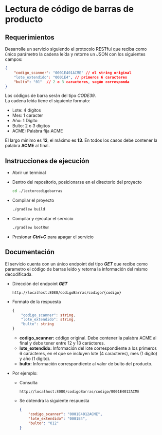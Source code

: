 # Lectura de código de barras de producto

## Requerimientos

Desarrolle un servicio siguiendo el protocolo RESTful que reciba como único parámetro la cadena
leída y retorne un JSON con los siguientes campos:  

```json
{
    "codigo_scanner": "0001E401ACME" // el string original
    "lote_extendido": "0001E4", // primeros 6 caracteres
    "bulto": "01"  // 2 o 3 caracteres, según corresponda  
}  
```

Los códigos de barra serán del tipo *CODE39*.  
La cadena leída tiene el siguiente formato:
- Lote: 4 dígitos
- Mes: 1 caracter
- Año: 1 Dígito
- Bulto: 2 o 3 dígitos
- ACME: Palabra fija ACME  

El largo mínimo es **12**, el máximo es **13**. En todos los casos debe contener la palabra **ACME** al final.

## Instrucciones de ejecución

- Abrir un terminal
  
- Dentro del repositorio, posicionarse en el directorio del proyecto
    ```bash
    cd ./lectorcodigobarras
    ```

- Compilar el proyecto
    ```bash
    ./gradlew build
    ```

- Compilar y ejecutar el servicio
    ```bash
    ./gradlew bootRun
    ```

- Presionar ***Ctrl+C*** para apagar el servicio

## Documentación

El servicio cuenta con un único endpoint del tipo ***GET*** 
que recibe como parametro el código de barras leido 
y retorna la información del mismo decodificada.

- Dirección del endpoint ***GET***
    ```
    http://localhost:8080/codigoBarras/codigo/{codigo}
    ```
- Formato de la respuesta

    ```ts
    {
        "codigo_scanner": string, 
        "lote_extendido": string,
        "bulto": string
    }  
    ```
     - **codigo_scanner:** código original. Debe contener la palabra ACME al final y debe tener entre 12 y 13 carácteres.
     - **lote_extendido:** Información del lote correspondiente a los primeros 6 carácteres, en el que se incluyen lote (4 caracteres), mes (1 digito) y año (1 digito).  
     - **bulto:** Información correspondiente al valor de bulto del producto.  

- Por ejemplo:

    - Consulta
        ```
        http://localhost:8080/codigoBarras/codigo/0001E4012ACME
        ```

    - Se obtendra la siguiente respuesta
        ```json
        {
            "codigo_scanner": "0001E4012ACME",
            "lote_extendido": "0001E4",
            "bulto": "012"
        }
        ```

